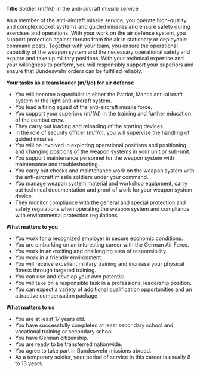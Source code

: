 **Title**
Soldier (m/f/d) in the anti-aircraft missile service

As a member of the anti-aircraft missile service, you operate high-quality and complex rocket systems and guided missiles and ensure safety during exercises and operations. With your work on the air defense system, you support protection against threats from the air in stationary or deployable command posts. Together with your team, you ensure the operational capability of the weapon system and the necessary operational safety and explore and take up military positions. With your technical expertise and your willingness to perform, you will responsibly support your superiors and ensure that Bundeswehr orders can be fulfilled reliably.

**Your tasks as a team leader (m/f/d) for air defense**

-	You will become a specialist in either the Patriot, Mantis anti-aircraft system or the light anti-aircraft system.
-	You lead a firing squad of the anti-aircraft missile force.
-	You support your superiors (m/f/d) in the training and further education of the combat crew.
-	They carry out loading and reloading of the starting devices.
-	In the role of security officer (m/f/d), you will supervise the handling of guided missiles.
-	You will be involved in exploring operational positions and positioning and changing positions of the weapon systems in your unit or sub-unit.
-	You support maintenance personnel for the weapon system with maintenance and troubleshooting.
-	You carry out checks and maintenance work on the weapon system with the anti-aircraft missile soldiers under your command.
-	You manage weapon system material and workshop equipment, carry out technical documentation and proof of work for your weapon system device.
-	They monitor compliance with the general and special protection and safety regulations when operating the weapon system and compliance with environmental protection regulations.

**What matters to you**

-	You work for a recognized employer in secure economic conditions.
-	You are embarking on an interesting career with the German Air Force.
-	You work in an exciting and challenging area of responsibility.
-	You work in a friendly environment.
-	You will receive excellent military training and increase your physical fitness through targeted training.
-	You can use and develop your own potential.
-	You will take on a responsible task in a professional leadership position.
-	You can expect a variety of additional qualification opportunities and an attractive compensation package

**What matters to us**

-	You are at least 17 years old.
-	You have successfully completed at least secondary school and vocational training or secondary school.
-	You have German citizenship.
-	You are ready to be transferred nationwide.
-	You agree to take part in Bundeswehr missions abroad.
-	As a temporary soldier, your period of service in this career is usually 8 to 13 years.
